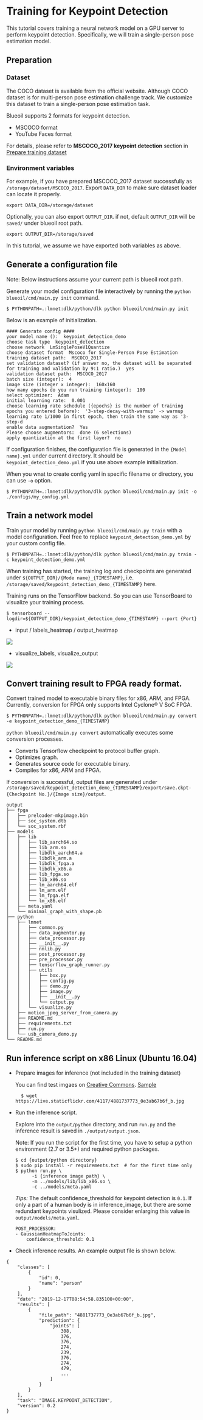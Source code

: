 # Training for Keypoint Detection

This tutorial covers training a neural network model on a GPU server to perform keypoint detection.
Specifically, we will train a single-person pose estimation model.

## Preparation

### Dataset

The COCO dataset is available from the official website.
Although COCO dataset is for multi-person pose estimation challenge track.
We customize this dataset to train a single-person pose estimation task.

Blueoil supports 2 formats for keypoint detection.
- MSCOCO format
- YouTube Faces format

For details, please refer to **MSCOCO_2017 keypoint detection** section in <a href="../usage/dataset.html">Prepare training dataset</a>

### Environment variables

For example, if you have prepared MSCOCO_2017 dataset successfully as `/storage/dataset/MSCOCO_2017`.
Export `DATA_DIR` to make sure dataset loader can locate it properly.

    export DATA_DIR=/storage/dataset

Optionally, you can also export `OUTPUT_DIR`. if not, default 
`OUTPUT_DIR` will be `saved/` under blueoil root path.

    export OUTPUT_DIR=/storage/saved

In this tutorial, we assume we have exported both variables as above.

## Generate a configuration file

Note: Below instructions assume your current path is blueoil root path.

Generate your model configuration file interactively by running the `python blueoil/cmd/main.py init` command.

    $ PYTHONPATH=.:lmnet:dlk/python/dlk python blueoil/cmd/main.py init

Below is an example of initialization.

```
#### Generate config ####
your model name ():  keypoint_detection_demo
choose task type  keypoint_detection
choose network  LmSinglePoseV1Quantize
choose dataset format  Mscoco for Single-Person Pose Estimation
training dataset path:  MSCOCO_2017
set validation dataset? (if answer no, the dataset will be separated for training and validation by 9:1 ratio.)  yes
validation dataset path:  MSCOCO_2017
batch size (integer):  4
image size (integer x integer):  160x160
how many epochs do you run training (integer):  100
select optimizer:  Adam
initial learning rate:  0.001
choose learning rate schedule ({epochs} is the number of training epochs you entered before):  '3-step-decay-with-warmup' -> warmup learning rate 1/1000 in first epoch, then train the same way as '3-step-d
enable data augmentation?  Yes
Please choose augmentors:  done (6 selections)
apply quantization at the first layer?  no
```

If configuration finishes, the configuration file is generated in the `{Model name}.yml` under current directory.
It should be `keypoint_detection_demo.yml` if you use above example initialization.


When you wnat to create config yaml in specific filename or directory, you can use `-o` option.

    $ PYTHONPATH=.:lmnet:dlk/python/dlk python blueoil/cmd/main.py init -o ./configs/my_config.yml

## Train a network model

Train your model by running `python blueoil/cmd/main.py train` with a model configuration.
Feel free to replace `keypoint_detection_demo.yml` by your custom config file.

    $ PYTHONPATH=.:lmnet:dlk/python/dlk python blueoil/cmd/main.py train -c keypoint_detection_demo.yml
    
    

When training has started, the training log and checkpoints are generated under `${OUTPUT_DIR}/{Mode name}_{TIMESTAMP}`,
i.e. `/storage/saved/keypoint_detection_demo_{TIMESTAMP}` here.

Training runs on the TensorFlow backend. So you can use TensorBoard to visualize your training process.

    $ tensorboard --logdir=${OUTPUT_DIR}/keypoint_detection_demo_{TIMESTAMP} --port {Port}

- input / labels_heatmap / output_heatmap
<img src="../_static/keypoint_detection_heatmap.png">

- visualize_labels, visualize_output
<img src="../_static/keypoint_detection_visualize.png">


## Convert training result to FPGA ready format.

Convert trained model to executable binary files for x86, ARM, and FPGA.
Currently, conversion for FPGA only supports Intel Cyclone® V SoC FPGA.

    $ PYTHONPATH=.:lmnet:dlk/python/dlk python blueoil/cmd/main.py convert -e keypoint_detection_demo_{TIMESTAMP}

`python blueoil/cmd/main.py convert` automatically executes some conversion processes.
- Converts Tensorflow checkpoint to protocol buffer graph.
- Optimizes graph.
- Generates source code for executable binary.
- Compiles for x86, ARM and FPGA.

If conversion is successful, output files are generated under
`/storage/saved/keypoint_detection_demo_{TIMESTAMP}/export/save.ckpt-{Checkpoint No.}/{Image size}/output`.

```
output
├── fpga
│   ├── preloader-mkpimage.bin
│   ├── soc_system.dtb
│   └── soc_system.rbf
├── models
│   ├── lib
│   │   ├── lib_aarch64.so
│   │   ├── lib_arm.so
│   │   ├── libdlk_aarch64.a
│   │   ├── libdlk_arm.a
│   │   ├── libdlk_fpga.a
│   │   ├── libdlk_x86.a
│   │   ├── lib_fpga.so
│   │   ├── lib_x86.so
│   │   ├── lm_aarch64.elf
│   │   ├── lm_arm.elf
│   │   ├── lm_fpga.elf
│   │   └── lm_x86.elf
│   ├── meta.yaml
│   └── minimal_graph_with_shape.pb
├── python
│   ├── lmnet
│   │   ├── common.py
│   │   ├── data_augmentor.py
│   │   ├── data_processor.py
│   │   ├── __init__.py
│   │   ├── nnlib.py
│   │   ├── post_processor.py
│   │   ├── pre_processor.py
│   │   ├── tensorflow_graph_runner.py
│   │   ├── utils
│   │   │   ├── box.py
│   │   │   ├── config.py
│   │   │   ├── demo.py
│   │   │   ├── image.py
│   │   │   ├── __init__.py
│   │   │   └── output.py
│   │   └── visualize.py
│   ├── motion_jpeg_server_from_camera.py
│   ├── README.md
│   ├── requirements.txt
│   ├── run.py
│   └── usb_camera_demo.py
└── README.md
```

## Run inference script on x86 Linux (Ubuntu 16.04)

- Prepare images for inference (not included in the training dataset)

	You can find test imgaes on [Creative Commons](https://ccsearch.creativecommons.org/).
	[Sample](https://ccsearch.creativecommons.org/photos/1a9d20a0-d061-456d-af11-b8753bd46f47)

		$ wget https://live.staticflickr.com/4117/4881737773_0e3ab67b6f_b.jpg

- Run the inference script.

    Explore into the `output/python` directory, and
    run `run.py` and the inference result is saved in `./output/output.json`.

    Note: If you run the script for the first time, you have to setup a python environment (2.7 or 3.5+) and required python packages.

	```
	$ cd {output/python directory}
	$ sudo pip install -r requirements.txt  # for the first time only
	$ python run.py \
	      -i {inference image path} \
	      -m ../models/lib/lib_x86.so \
	      -c ../models/meta.yaml
	```

	*Tips:* The default confidence_threshold for keypoint detection is `0.1`.
	If only a part of a human body is in inference_image, but there are some redundant keypoints visulized.
	Please consider enlarging this value in `output/models/meta.yaml`.

	```
	POST_PROCESSOR:
    - GaussianHeatmapToJoints:
        confidence_threshold: 0.1
	```

- Check inference results. An example output file is shown below.

```
{
    "classes": [
        {
            "id": 0,
            "name": "person"
        }
    ],
    "date": "2019-12-17T08:54:58.835100+00:00",
    "results": [
        {
            "file_path": "4881737773_0e3ab67b6f_b.jpg",
            "prediction": {
                "joints": [
                    308,
                    376,
                    376,
                    274,
                    239,
                    376,
                    274,
                    479,
                    ...
                ]
            }
        }
    ],
    "task": "IMAGE.KEYPOINT_DETECTION",
    "version": 0.2
}
```
